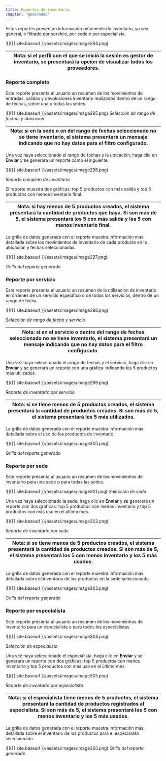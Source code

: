 ```yaml
---
title: Reportes de inventario
chapter: "generando"
---
```


Estos reportes presentan información netamente de inventario, ya sea general, o filtrado por servicio, por sede o por especialista.

![]({{ site.baseurl }}/assets/images/image294.png)

| **Nota:** si el perfil con el que se inició la sesión es gestor de inventario, se presentará la opción de visualizar todos los proveedores. |
| --- |

### **Reporte completo**

Este reporte presenta al usuario un resumen de los movimientos de entradas, salidas y devoluciones inventario realizados dentro de un rango de fechas, sobre una o todas las sedes.

![]({{ site.baseurl }}/assets/images/image295.png)
_Selección de rango de fechas y ubicación_

| **Nota**: si en la sede o en del rango de fechas seleccionado no se tiene inventario, el sistema presentará un mensaje indicando que no hay datos para el filtro configurado. |
| --- |

Una vez haya seleccionado el rango de fechas y la ubicación, haga clic en **Enviar** y se generará un reporte como el siguiente:

![]({{ site.baseurl }}/assets/images/image296.png)

_Reporte completo de inventario_

El reporte muestra dos gráficas: top 5 productos con más salida y top 5 productos con menos inventario final.

| **Nota**: si hay menos de 5 productos creados, el sistema presentará la cantidad de productos que haya. Si son más de 5, el sistema presentará los 5 con más salida y los 5 con menos inventario final. |
| --- |

La grilla de datos generada con el reporte muestra información más detallada sobre los movimientos de inventario de cada producto en la ubicación y fechas seleccionadas.

![]({{ site.baseurl }}/assets/images/image297.png)

_Grilla del reporte generado_

### **Reporte por servicio**

Este reporte presenta al usuario un resumen de la utilización de inventario en órdenes de un servicio específico o de todos los servicios, dentro de un rango de fecha.

![]({{ site.baseurl }}/assets/images/image298.png)

_Selección de rango de fecha y servicio_

| **Nota**: si en el servicio o dentro del rango de fechas seleccionado no se tiene inventario, el sistema presentará un mensaje indicando que no hay datos para el filtro configurado. |
| --- |

Una vez haya seleccionado el rango de fechas y el servicio, haga clic en **Enviar** y se generará un reporte con una gráfica indicando los 5 productos más utilizados.

![]({{ site.baseurl }}/assets/images/image299.png)

_Reporte de inventario por servicio_

| **Nota**: si se tiene menos de 5 productos creados, el sistema presentará la cantidad de productos creados. Si son más de 5, el sistema presentará los 5 más utilizados. |
| --- |

La grilla de datos generada con el reporte muestra información más detallada sobre el uso de los productos de inventario.

![]({{ site.baseurl }}/assets/images/image300.png)

_Grilla del reporte generado_

### **Reporte por sede**

Este reporte presenta al usuario un resumen de los movimientos de inventario para una sede o para todas las sedes.

![]({{ site.baseurl }}/assets/images/image301.png)
_Selección de sede_

Una vez haya seleccionado la sede, haga clic en **Enviar** y se generará un reporte con dos gráficas: top 5 productos con menos inventario y top 5 productos con más uso en el último mes.

![]({{ site.baseurl }}/assets/images/image302.png)

_Reporte de inventario por sede_

| **Nota**: si se tiene menos de 5 productos creados, el sistema presentará la cantidad de productos creados. Si son más de 5, el sistema presentará los 5 con menos inventario y los 5 más usados. |
| --- |

La grilla de datos generada con el reporte muestra información más detallada sobre el inventario de los productos en la sede seleccionada.

![]({{ site.baseurl }}/assets/images/image303.png)

_Grilla del reporte generado_

### **Reporte por especialista** 

Este reporte presenta al usuario un resumen de los movimientos de inventario para un especialista o para todos los especialistas.

![]({{ site.baseurl }}/assets/images/image304.png)

_Selección de especialista_

Una vez haya seleccionado el especialista, haga clic en **Enviar** y se generará un reporte con dos gráficas: top 5 productos con menos inventario y top 5 productos con más uso en el último mes.

![]({{ site.baseurl }}/assets/images/image305.png)

_Reporte de inventario por especialista_

| **Nota**: si el especialista tiene menos de 5 productos, el sistema presentará la cantidad de productos registrados al especialista. Si son más de 5, el sistema presentará los 5 con menos inventario y los 5 más usados. |
| --- |

La grilla de datos generada con el reporte muestra información más detallada sobre el inventario de los productos para el especialista seleccionado.


![]({{ site.baseurl }}/assets/images/image306.png)
_Grilla del reporte generado_

